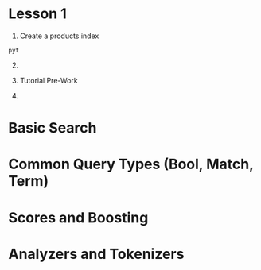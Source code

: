 # Lesson 1

1. Create a products index
```
pyt
```

2.

1. Tutorial Pre-Work
2.



# Basic Search
# Common Query Types (Bool, Match, Term)
# Scores and Boosting
# Analyzers and Tokenizers
